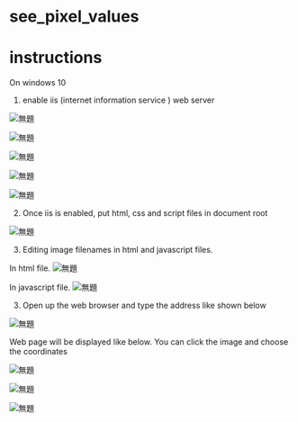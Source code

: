 # see_pixel_values

# instructions

On windows 10

1. enable iis (internet information service ) web server

![無題](https://user-images.githubusercontent.com/56218301/143484778-de3d3c5e-6469-4eac-98e8-29061f7679b6.png)

![無題](https://user-images.githubusercontent.com/56218301/143484872-97a3d7d4-9168-48b5-9c11-9d18aab5298c.png)

![無題](https://user-images.githubusercontent.com/56218301/143484959-f4bfa3e4-aafd-4de0-95c8-b12a92fa6d3a.png)

![無題](https://user-images.githubusercontent.com/56218301/143485095-c84f6d4d-ab1f-44b5-900a-015265d36c65.png)

![無題](https://user-images.githubusercontent.com/56218301/143485252-b73010c1-af0a-45d0-aca3-8f1c4a7bdf5f.png)

2. Once iis is enabled, put html, css and script files in document root

![無題](https://user-images.githubusercontent.com/56218301/143485339-146297d0-cbf2-40d6-bbc8-093596660226.png)

3. Editing image filenames in html and javascript files.

In html file.
![無題](https://user-images.githubusercontent.com/56218301/143486247-37036259-18ae-4a68-b2d3-179285c27368.png)

In javascript file.
![無題](https://user-images.githubusercontent.com/56218301/143486315-9d334088-22fa-478d-aedf-c73a7e1c93c7.png)


3. Open up the web browser and type the address like shown below

![無題](https://user-images.githubusercontent.com/56218301/143485479-85d5b672-6640-45d8-9ee8-08667d0836c3.png)

Web page will be displayed like below. You can click the image and choose the coordinates

![無題](https://user-images.githubusercontent.com/56218301/143485580-58fc556b-a25b-45d9-9365-904566abd43f.png)

![無題](https://user-images.githubusercontent.com/56218301/143485631-40f30d34-d069-4a2b-9f28-6e665ff2ac91.png)

![無題](https://user-images.githubusercontent.com/56218301/143485745-befe2f3a-f3a2-4bb8-90e7-4230ea6668f9.png)















